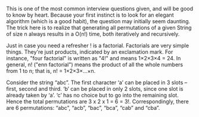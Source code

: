 This is one of the most common interview questions given, and will be good to know by heart. Because your first
instinct is to look for an elegant algorithm (which is a good habit), the question may initially seem daunting.
The trick here is to realize that generating all permutations of a given String of size n always results in a O(n!)
time, both iteratively and recursively.

Just in case you need a refresher ! is a factorial.  Factorials are very simple things. They're just products,
indicated by an exclamation mark. For instance, "four factorial" is written as "4!" and means 1×2×3×4 = 24. In general,
 n! ("enn factorial") means the product of all the whole numbers from 1 to n; that is, n! = 1×2×3×...×n.

Consider the string “abc”. The first character ‘a’ can be placed in 3 slots – first, second and third. ‘b’ can be
placed in only 2 slots, since one slot is already taken by ‘a’. ‘c’ has no choice but to go into the remaining slot.
Hence the total permutations are 3 x 2 x 1 = 6 = 3!. Correspondingly, there are 6 permutations: “abc”, “acb”, “bac”,
“bca”, “cab” and “cba”.

